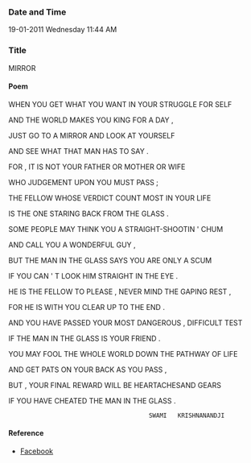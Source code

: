 ### Date and Time

19-01-2011 Wednesday 11:44 AM

### Title

MIRROR

#### Poem

WHEN YOU GET WHAT YOU WANT IN YOUR STRUGGLE FOR SELF

AND THE WORLD MAKES YOU KING FOR A DAY ,

JUST GO TO A MIRROR AND LOOK AT YOURSELF

AND SEE WHAT THAT MAN HAS TO SAY .

 

FOR , IT IS NOT YOUR FATHER OR MOTHER OR WIFE

WHO JUDGEMENT UPON YOU MUST PASS ;

THE FELLOW WHOSE VERDICT COUNT MOST IN YOUR LIFE

IS THE ONE STARING BACK FROM THE GLASS .

 

SOME PEOPLE MAY THINK YOU A STRAIGHT-SHOOTIN ' CHUM

AND CALL YOU A WONDERFUL GUY ,

BUT THE MAN IN THE GLASS SAYS YOU ARE ONLY A SCUM

IF YOU CAN ' T LOOK HIM STRAIGHT IN THE EYE .

 

HE IS THE FELLOW TO PLEASE , NEVER MIND THE GAPING REST ,

FOR HE IS WITH YOU CLEAR UP TO THE END .

AND YOU HAVE PASSED YOUR MOST DANGEROUS , DIFFICULT TEST

IF THE MAN IN THE GLASS IS YOUR FRIEND .

 

YOU MAY FOOL THE WHOLE WORLD DOWN THE PATHWAY OF LIFE

AND GET PATS ON YOUR BACK AS YOU PASS ,

BUT , YOUR FINAL REWARD WILL BE HEARTACHESAND GEARS

IF YOU HAVE CHEATED THE MAN IN THE GLASS .

 

                                           SWAMI   KRISHNANANDJI  

#### Reference

* [Facebook](https://www.facebook.com/share/Tb4TmBCGKTZhjUgj/)
